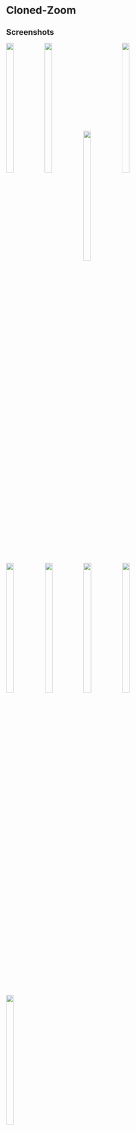 # Cloned-Zoom
## Screenshots

<img src="https://user-images.githubusercontent.com/67891339/148371207-35f4a917-9260-4227-a548-d875bb32a88c.jpg" align=left width=20% height=30%>

<img src="https://user-images.githubusercontent.com/67891339/148371288-c8ccd391-57c2-4ff4-a5c1-503b3621bc13.jpg" align=center width=20% height=30%>

<img src="https://user-images.githubusercontent.com/67891339/148371332-dd747058-177e-410c-8dfe-66d4797b4775.jpg" align=topright width=20% height=30%>

<img src="https://user-images.githubusercontent.com/67891339/148371368-a03a73ed-ae39-48eb-822c-6f5ac017c921.jpg" align=center width=20% height=30%>

<img src="https://user-images.githubusercontent.com/67891339/148371473-77102c5f-344d-4eb7-8da9-af0abb62f99e.jpg" align=center width=20% height=30%>

<img src="https://user-images.githubusercontent.com/67891339/148371542-718bcf98-7c0d-4609-be61-2d2c03f2c23b.jpg" align=center width=20% height=30%>

<img src="https://user-images.githubusercontent.com/67891339/148371785-edf8d106-7fd4-4590-a2e5-189433b8d2b9.jpg" align=center width=20% height=30%>

<img src="https://user-images.githubusercontent.com/67891339/148371828-3a24d6cd-b7a5-46b7-90b1-c03e8074fe17.jpg" align=center width=20% height=30%>

<img src="https://user-images.githubusercontent.com/67891339/148371070-b7d11cd7-99e1-4ccb-9725-962acdb8a79b.jpg" align=center width=20% height=30%>

 
